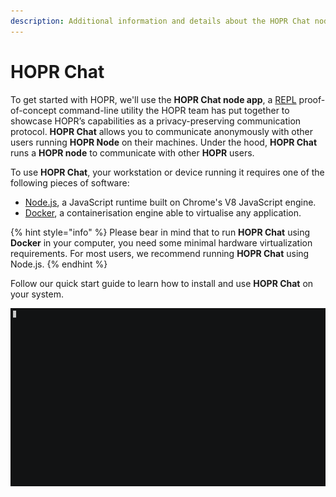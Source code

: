 ```yaml
---
description: Additional information and details about the HOPR Chat node app.
---
```


# HOPR Chat

To get started with HOPR, we'll use the **HOPR Chat node app**, a [REPL](https://en.wikipedia.org/wiki/Read%E2%80%93eval%E2%80%93print_loop) proof-of-concept command-line utility the HOPR team has put together to showcase HOPR’s capabilities as a privacy-preserving communication protocol. **HOPR Chat** allows you to communicate anonymously with other users running **HOPR Node** on their machines. Under the hood, **HOPR Chat** runs a **HOPR node** to communicate with other **HOPR** users.

To use **HOPR Chat**, your workstation or device running it requires one of the following pieces of software:

* [Node.js](https://nodejs.org/en/), a JavaScript runtime built on Chrome's V8 JavaScript engine.
* [Docker](https://www.docker.com/), a containerisation engine able to virtualise any application.

{% hint style="info" %}
Please bear in mind that to run **HOPR Chat** using **Docker** in your computer, you need some minimal hardware virtualization requirements. For most users, we recommend running **HOPR Chat** using Node.js.
{% endhint %}

Follow our quick start guide to learn how to install and use **HOPR Chat** on your system.

![](../../.gitbook/assets/hopr-chat-testnet%20%284%29%20%281%29.gif)

